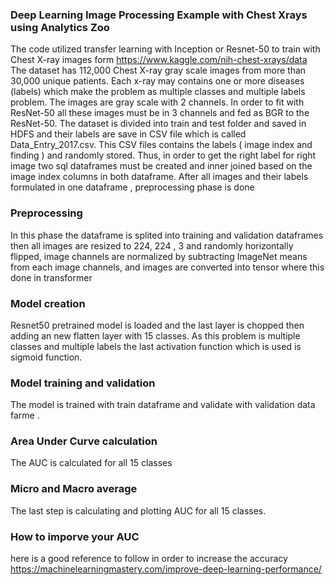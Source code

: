### Deep Learning Image Processing Example with Chest Xrays using Analytics Zoo  
The code utilized transfer learning with Inception or Resnet-50 to train with Chest X-ray images form 
https://www.kaggle.com/nih-chest-xrays/data
The dataset has 112,000 Chest X-ray gray scale images from more than 30,000 unique patients. Each x-ray may contains one or more diseases (labels) which make the problem as multiple classes and multiple labels problem. The images are gray scale with 2 channels. In order to fit with ResNet-50  all these images must be in 3 channels and fed as BGR to the ResNet-50. The dataset is divided into train and test folder and saved in HDFS and their labels are save in CSV file which is called Data_Entry_2017.csv. This CSV files contains the labels ( image index and finding ) and randomly stored. Thus, in order to get the right label for right image two sql dataframes must be created and inner joined based on the image index columns in both dataframe. 
After all images and their labels formulated in one dataframe , preprocessing phase is done 
### Preprocessing 
In this phase the dataframe is splited  into training  and validation dataframes  then  all images are resized to 224, 224 , 3 and randomly horizontally  flipped, image channels are normalized by subtracting ImageNet means from each image channels,  and images are converted into tensor   where this done in transformer
### Model creation 
Resnet50 pretrained model is loaded and the last layer is chopped then adding an new flatten layer with 15 classes. As this problem is multiple classes and multiple labels the last activation function which is used is sigmoid function. 
### Model training and validation 
The model is trained with train dataframe and validate with validation data farme .
### Area Under Curve calculation 
The AUC is calculated for all 15 classes 
### Micro and Macro average 
The last step is calculating and plotting AUC for all 15 classes. 


### How to imporve your AUC 
here is a good reference to follow in order to increase the accuracy 
https://machinelearningmastery.com/improve-deep-learning-performance/
